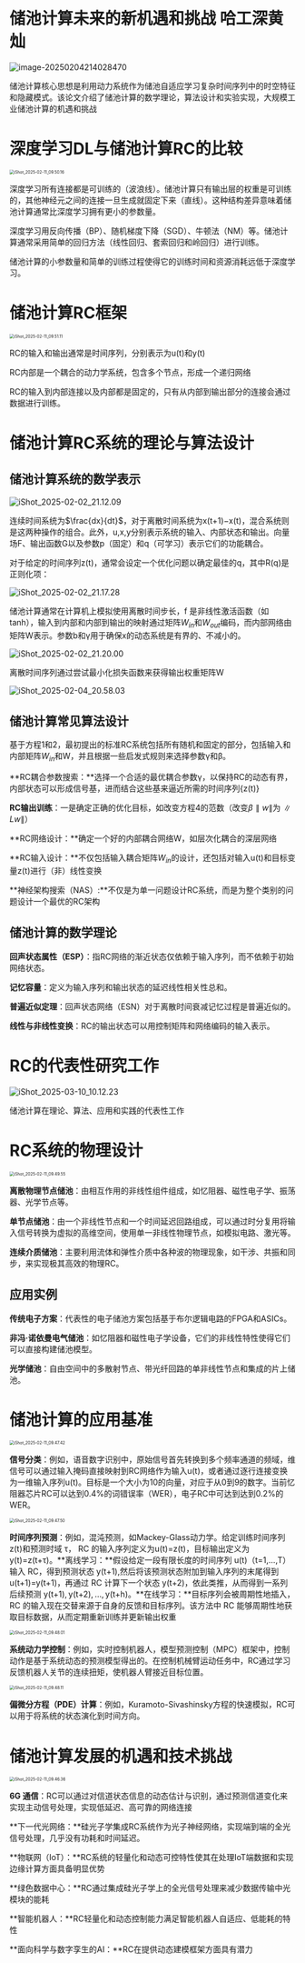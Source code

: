 # 储池计算未来的新机遇和挑战 哈工深黄灿

![image-20250204214028470](https://raw.githubusercontent.com/1910853272/image/master/img/202502042140647.png)

 储池计算核心思想是利用动力系统作为储池自适应学习复杂时间序列中的时空特征和隐藏模式。该论文介绍了储池计算的数学理论，算法设计和实验实现，大规模工业储池计算的机遇和挑战

# 深度学习DL与储池计算RC的比较

<img src="https://raw.githubusercontent.com/1910853272/image/master/img/202502110950286.png" alt="iShot_2025-02-11_09.50.16" style="zoom:50%;" />

深度学习所有连接都是可训练的（波浪线）。储池计算只有输出层的权重是可训练的，其他神经元之间的连接一旦生成就固定下来（直线）。这种结构差异意味着储池计算通常比深度学习拥有更小的参数量。

深度学习用反向传播（BP）、随机梯度下降（SGD）、牛顿法（NM）等。储池计算通常采用简单的回归方法（线性回归、套索回归和岭回归）进行训练。

储池计算的小参数量和简单的训练过程使得它的训练时间和资源消耗远低于深度学习。

# 储池计算RC框架

<img src="https://raw.githubusercontent.com/1910853272/image/master/img/202502110951062.png" alt="iShot_2025-02-11_09.51.11" style="zoom:50%;" />

RC的输入和输出通常是时间序列，分别表示为u(t)和y(t)

RC内部是一个耦合的动力学系统，包含多个节点，形成一个递归网络

RC的输入到内部连接以及内部都是固定的，只有从内部到输出部分的连接会通过数据进行训练。

# 储池计算RC系统的理论与算法设计

## 储池计算系统的数学表示

![iShot_2025-02-02_21.12.09](https://raw.githubusercontent.com/1910853272/image/master/img/202502022113292.png)

连续时间系统为$\frac{dx}{dt}$，对于离散时间系统为x(t+1)−x(t)，混合系统则是这两种操作的组合。此外，u,x,y分别表示系统的输入、内部状态和输出。向量场F、输出函数G以及参数p（固定）和q（可学习）表示它们的功能耦合。

对于给定的时间序列z(t)，通常会设定一个优化问题以确定最佳的q，其中R(q)是正则化项：

![iShot_2025-02-02_21.17.28](https://raw.githubusercontent.com/1910853272/image/master/img/202502022117929.png)

储池计算通常在计算机上模拟使用离散时间步长，f 是非线性激活函数（如tanh），输入到内部和内部到输出的映射通过矩阵$W_{in}$和$W_{out}$编码，而内部网络由矩阵W表示。参数b和γ用于确保x的动态系统是有界的、不减小的。

![iShot_2025-02-02_21.20.00](https://raw.githubusercontent.com/1910853272/image/master/img/202502022120275.png)

离散时间序列通过尝试最小化损失函数来获得输出权重矩阵W

![iShot_2025-02-04_20.58.03](https://raw.githubusercontent.com/1910853272/image/master/img/202502042058014.png)

## 储池计算常见算法设计

基于方程1和2，最初提出的标准RC系统包括所有随机和固定的部分，包括输入和内部矩阵$W_{in}$和W，并且根据一些启发式规则来选择参数γ和β。

**RC耦合参数搜索：**选择一个合适的最优耦合参数γ，以保持RC的动态有界，内部状态可以形成信号基，进而结合这些基来逼近所需的时间序列{z(t)}

**RC输出训练**：一是确定正确的优化目标，如改变方程4的范数（改变$β∥w∥$为$∥Lw∥$）

**RC网络设计：**确定一个好的内部耦合网络W，如层次化耦合的深层网络

**RC输入设计：**不仅包括输入耦合矩阵$W_{in}$的设计，还包括对输入u(t)和目标变量z(t)进行（非）线性变换

**神经架构搜索（NAS）:**不仅是为单一问题设计RC系统，而是为整个类别的问题设计一个最优的RC架构

## 储池计算的数学理论

**回声状态属性（ESP）**：指RC网络的渐近状态仅依赖于输入序列，而不依赖于初始网络状态。

**记忆容量**：定义为输入序列和输出状态的延迟线性相关性总和。

**普遍近似定理**：回声状态网络（ESN）对于离散时间衰减记忆过程是普遍近似的。

**线性与非线性变换**：RC的输出状态可以用控制矩阵和网络编码的输入表示。

# RC的代表性研究工作

![iShot_2025-03-10_10.12.23](https://raw.githubusercontent.com/1910853272/image/master/img/202503101018924.png)

储池计算在理论、算法、应用和实践的代表性工作

# RC系统的物理设计

<img src="https://raw.githubusercontent.com/1910853272/image/master/img/202502110950425.png" alt="iShot_2025-02-11_09.49.55" style="zoom:50%;" />

**离散物理节点储池**：由相互作用的非线性组件组成，如忆阻器、磁性电子学、振荡器、光学节点等。

**单节点储池**：由一个非线性节点和一个时间延迟回路组成，可以通过时分复用将输入信号转换为虚拟的高维空间，使用单一非线性物理节点，如模拟电路、激光等。

**连续介质储池**：主要利用流体和弹性介质中各种波的物理现象，如干涉、共振和同步，来实现极其高效的物理RC。

## 应用实例

**传统电子方案**：代表性的电子储池方案包括基于布尔逻辑电路的FPGA和ASICs。

**非冯·诺依曼电气储池**：如忆阻器和磁性电子学设备，它们的非线性特性使得它们可以直接构建储池模型。

**光学储池**：自由空间中的多散射节点、带光纤回路的单非线性节点和集成的片上储池。

# 储池计算的应用基准

<img src="https://raw.githubusercontent.com/1910853272/image/master/img/202502110948445.png" alt="iShot_2025-02-11_09.47.42" style="zoom:50%;" />

**信号分类**：例如，语音数字识别中，原始信号首先转换到多个频率通道的频域，维信号可以通过输入掩码直接映射到RC网络作为输入u(t)，或者通过逐行连接变换为一维输入序列u(t)。目标是一个大小为10的向量，对应于从0到9的数字。当前忆阻器芯片RC可以达到0.4%的词错误率（WER），电子RC中可达到达到0.2%的WER。

<img src="https://raw.githubusercontent.com/1910853272/image/master/img/202502110948707.png" alt="iShot_2025-02-11_09.47.50" style="zoom:50%;" />

**时间序列预测**：例如，混沌预测，如Mackey-Glass动力学。给定训练时间序列 z(t)和预测时域 τ， RC 的输入序列定义为u(t)=z(t)，目标输出定义为y(t)=z(t+τ)。**离线学习：**假设给定一段有限长度的时间序列 u(t)（t=1,…,T）输入 RC，得到预测状态 y(t+1),然后将该预测状态附加到输入序列的末尾得到u(t+1)=y(t+1)，再通过 RC 计算下一个状态 y(t+2)，依此类推，从而得到一系列后续预测 y(t+1), y(t+2), …, y(t+h)。**在线学习：**目标序列会被周期性地插入，RC 的输入现在交替来源于自身的反馈和目标序列。该方法中 RC 能够周期性地获取目标数据，从而定期重新训练并更新输出权重

<img src="https://raw.githubusercontent.com/1910853272/image/master/img/202502110948983.png" alt="iShot_2025-02-11_09.48.01" style="zoom:50%;" />

**系统动力学控制**：例如，实时控制机器人，模型预测控制（MPC）框架中，控制动作是基于系统动态的预测模型得出的。在控制机械臂运动任务中，RC通过学习反馈机器人关节的连续扭矩，使机器人臂接近目标位置。

<img src="https://raw.githubusercontent.com/1910853272/image/master/img/202502110949938.png" alt="iShot_2025-02-11_09.48.11" style="zoom:50%;" />

**偏微分方程（PDE）计算**：例如，Kuramoto-Sivashinsky方程的快速模拟，RC可以用于将系统的状态演化到时间方向。

# 储池计算发展的机遇和技术挑战

<img src="https://raw.githubusercontent.com/1910853272/image/master/img/202502110952493.png" alt="iShot_2025-02-11_09.46.36" style="zoom:50%;" />

**6G 通信**：RC可以通过对信道状态信息的动态估计与识别，通过预测信道变化来实现主动信号处理，实现低延迟、高可靠的网络连接

**下一代光网络：**硅光子学集成RC系统作为光子神经网络，实现端到端的全光信号处理，几乎没有功耗和时间延迟。

**物联网（IoT）：**RC系统的轻量化和动态可控特性使其在处理IoT端数据和实现边缘计算方面具备明显优势

**绿色数据中心：**RC通过集成硅光子学上的全光信号处理来减少数据传输中光模块的能耗

**智能机器人：**RC轻量化和动态控制能力满足智能机器人自适应、低能耗的特性

**面向科学与数字孪生的AI：**RC在提供动态建模框架方面具有潜力
